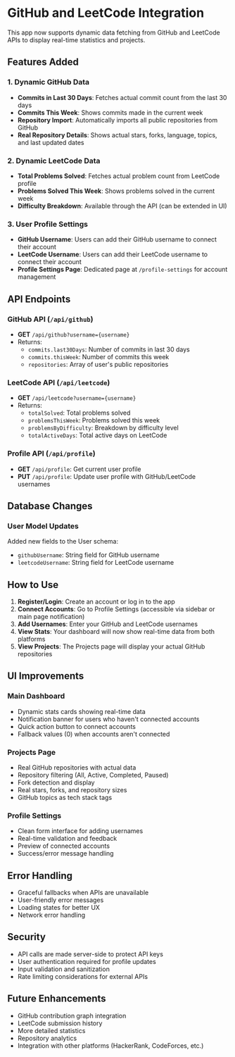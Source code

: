 # GitHub and LeetCode Integration

This app now supports dynamic data fetching from GitHub and LeetCode APIs to display real-time statistics and projects.

## Features Added

### 1. Dynamic GitHub Data
- **Commits in Last 30 Days**: Fetches actual commit count from the last 30 days
- **Commits This Week**: Shows commits made in the current week
- **Repository Import**: Automatically imports all public repositories from GitHub
- **Real Repository Details**: Shows actual stars, forks, language, topics, and last updated dates

### 2. Dynamic LeetCode Data
- **Total Problems Solved**: Fetches actual problem count from LeetCode profile
- **Problems Solved This Week**: Shows problems solved in the current week
- **Difficulty Breakdown**: Available through the API (can be extended in UI)

### 3. User Profile Settings
- **GitHub Username**: Users can add their GitHub username to connect their account
- **LeetCode Username**: Users can add their LeetCode username to connect their account
- **Profile Settings Page**: Dedicated page at `/profile-settings` for account management

## API Endpoints

### GitHub API (`/api/github`)
- **GET** `/api/github?username={username}`
- Returns:
  - `commits.last30Days`: Number of commits in last 30 days
  - `commits.thisWeek`: Number of commits this week
  - `repositories`: Array of user's public repositories

### LeetCode API (`/api/leetcode`)
- **GET** `/api/leetcode?username={username}`
- Returns:
  - `totalSolved`: Total problems solved
  - `problemsThisWeek`: Problems solved this week
  - `problemsByDifficulty`: Breakdown by difficulty level
  - `totalActiveDays`: Total active days on LeetCode

### Profile API (`/api/profile`)
- **GET** `/api/profile`: Get current user profile
- **PUT** `/api/profile`: Update user profile with GitHub/LeetCode usernames

## Database Changes

### User Model Updates
Added new fields to the User schema:
- `githubUsername`: String field for GitHub username
- `leetcodeUsername`: String field for LeetCode username

## How to Use

1. **Register/Login**: Create an account or log in to the app
2. **Connect Accounts**: Go to Profile Settings (accessible via sidebar or main page notification)
3. **Add Usernames**: Enter your GitHub and LeetCode usernames
4. **View Stats**: Your dashboard will now show real-time data from both platforms
5. **View Projects**: The Projects page will display your actual GitHub repositories

## UI Improvements

### Main Dashboard
- Dynamic stats cards showing real-time data
- Notification banner for users who haven't connected accounts
- Quick action button to connect accounts
- Fallback values (0) when accounts aren't connected

### Projects Page
- Real GitHub repositories with actual data
- Repository filtering (All, Active, Completed, Paused)
- Fork detection and display
- Real stars, forks, and repository sizes
- GitHub topics as tech stack tags

### Profile Settings
- Clean form interface for adding usernames
- Real-time validation and feedback
- Preview of connected accounts
- Success/error message handling

## Error Handling

- Graceful fallbacks when APIs are unavailable
- User-friendly error messages
- Loading states for better UX
- Network error handling

## Security

- API calls are made server-side to protect API keys
- User authentication required for profile updates
- Input validation and sanitization
- Rate limiting considerations for external APIs

## Future Enhancements

- GitHub contribution graph integration
- LeetCode submission history
- More detailed statistics
- Repository analytics
- Integration with other platforms (HackerRank, CodeForces, etc.)
